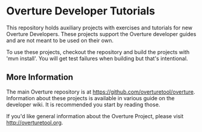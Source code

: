 # Overture Developer Tutorials 

This repository holds auxiliary projects with exercises and tutorials for new
Overture Developers. These projects support the Overture developer guides and
are not meant to be used on their own.

To use these projects, checkout the repository and build the projects with 'mvn
install'. You will get test failures when building but that's intentional.


## More Information

The main Overture repository is at https://github.com/overturetool/overture.
Information about these projects is available in various guide on the developer
wiki. It is recommended you start by reading those.

If you'd like general information about the Overture Project, please visit
http://overturetool.org.


